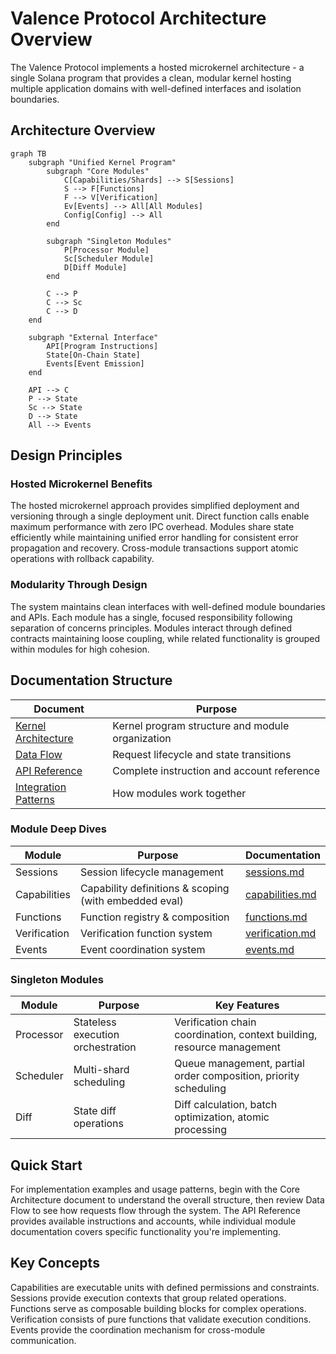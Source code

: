 # Valence Protocol Architecture Overview

The Valence Protocol implements a hosted microkernel architecture - a single Solana program that provides a clean, modular kernel hosting multiple application domains with well-defined interfaces and isolation boundaries.

## Architecture Overview

```mermaid
graph TB
    subgraph "Unified Kernel Program"
        subgraph "Core Modules"
            C[Capabilities/Shards] --> S[Sessions]
            S --> F[Functions]
            F --> V[Verification]
            Ev[Events] --> All[All Modules]
            Config[Config] --> All
        end
        
        subgraph "Singleton Modules"
            P[Processor Module]
            Sc[Scheduler Module]
            D[Diff Module]
        end
        
        C --> P
        C --> Sc
        C --> D
    end
    
    subgraph "External Interface"
        API[Program Instructions]
        State[On-Chain State]
        Events[Event Emission]
    end
    
    API --> C
    P --> State
    Sc --> State
    D --> State
    All --> Events
```

## Design Principles

### Hosted Microkernel Benefits
The hosted microkernel approach provides simplified deployment and versioning through a single deployment unit. Direct function calls enable maximum performance with zero IPC overhead. Modules share state efficiently while maintaining unified error handling for consistent error propagation and recovery. Cross-module transactions support atomic operations with rollback capability.

### Modularity Through Design
The system maintains clean interfaces with well-defined module boundaries and APIs. Each module has a single, focused responsibility following separation of concerns principles. Modules interact through defined contracts maintaining loose coupling, while related functionality is grouped within modules for high cohesion.

## Documentation Structure

| Document | Purpose |
|----------|---------|
| [Kernel Architecture](./002-unified-kernel.md) | Kernel program structure and module organization |
| [Data Flow](./003-data-flow.md) | Request lifecycle and state transitions |
| [API Reference](./004-api-reference.md) | Complete instruction and account reference |
| [Integration Patterns](./005-integration.md) | How modules work together |

### Module Deep Dives

| Module | Purpose | Documentation |
|--------|---------|---------------|
| Sessions | Session lifecycle management | [sessions.md](./102-sessions.md) |
| Capabilities | Capability definitions & scoping (with embedded eval) | [capabilities.md](./103-capabilities.md) |
| Functions | Function registry & composition | [functions.md](./104-functions.md) |
| Verification | Verification function system | [verification.md](./105-verification.md) |
| Events | Event coordination system | [events.md](./106-events.md) |

### Singleton Modules

| Module | Purpose | Key Features |
|--------|---------|--------------|
| Processor | Stateless execution orchestration | Verification chain coordination, context building, resource management |
| Scheduler | Multi-shard scheduling | Queue management, partial order composition, priority scheduling |
| Diff | State diff operations | Diff calculation, batch optimization, atomic processing |

## Quick Start

For implementation examples and usage patterns, begin with the Core Architecture document to understand the overall structure, then review Data Flow to see how requests flow through the system. The API Reference provides available instructions and accounts, while individual module documentation covers specific functionality you're implementing.

## Key Concepts

Capabilities are executable units with defined permissions and constraints. Sessions provide execution contexts that group related operations. Functions serve as composable building blocks for complex operations. Verification consists of pure functions that validate execution conditions. Events provide the coordination mechanism for cross-module communication. 